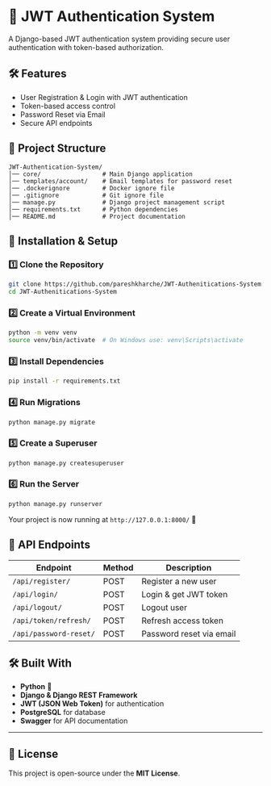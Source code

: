 # 🚀 JWT Authentication System  

A Django-based JWT authentication system providing secure user authentication with token-based authorization.  

## 🛠 Features  
- User Registration & Login with JWT authentication  
- Token-based access control  
- Password Reset via Email  
- Secure API endpoints  

## 📂 Project Structure  
```
JWT-Authentication-System/ 
│── core/                 # Main Django application
│── templates/account/    # Email templates for password reset
│── .dockerignore         # Docker ignore file
│── .gitignore            # Git ignore file
│── manage.py             # Django project management script
│── requirements.txt      # Python dependencies
│── README.md             # Project documentation
```

## 🚀 Installation & Setup  
### 1️⃣ Clone the Repository  
```sh
git clone https://github.com/pareshkharche/JWT-Authenitications-System.git
cd JWT-Authenitications-System
```

### 2️⃣ Create a Virtual Environment  
```sh
python -m venv venv  
source venv/bin/activate  # On Windows use: venv\Scripts\activate
```

### 3️⃣ Install Dependencies  
```sh
pip install -r requirements.txt  
```

### 4️⃣ Run Migrations  
```sh
python manage.py migrate  
```

### 5️⃣ Create a Superuser  
```sh
python manage.py createsuperuser  
```

### 6️⃣ Run the Server  
```sh
python manage.py runserver  
```
Your project is now running at `http://127.0.0.1:8000/` 🎉  

## 🔑 API Endpoints  
| Endpoint               | Method | Description               |
|------------------------|--------|---------------------------|
| `/api/register/`       | POST   | Register a new user       |
| `/api/login/`          | POST   | Login & get JWT token     |
| `/api/logout/`         | POST   | Logout user               |
| `/api/token/refresh/`  | POST   | Refresh access token      |
| `/api/password-reset/` | POST   | Password reset via email  |

## 🛠 Built With  
- **Python** 🐍  
- **Django & Django REST Framework**  
- **JWT (JSON Web Token)** for authentication  
- **PostgreSQL** for database  
- **Swagger** for API documentation  

---

## 📜 License  
This project is open-source under the **MIT License**.  
